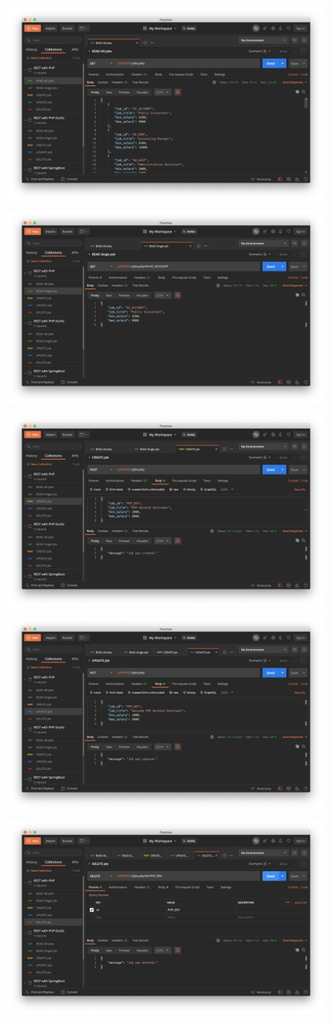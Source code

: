![](../art/22_01.png)

![](../art/22_02.png)

![](../art/22_03.png)

![](../art/22_04.png)

![](../art/22_05.png)